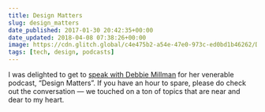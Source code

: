 ```yaml
---
title: Design Matters
slug: design_matters
date_published: 2017-01-30 20:42:35+00:00
date_updated: 2018-04-08 07:38:26+00:00
image: https://cdn.glitch.global/c4e475b2-a54e-47e0-973c-ed0bd1b46262/Debbie%2BMillman%2B1.jpg?v=1669787771382
tags: [tech, design, podcasts]
---
```

I was delighted to get to [speak with Debbie Millman](http://designobserver.com/feature/anil-dash/39499) for her venerable podcast, “Design Matters”. If you have an hour to spare, please do check out the conversation — we touched on a ton of topics that are near and dear to my heart.
